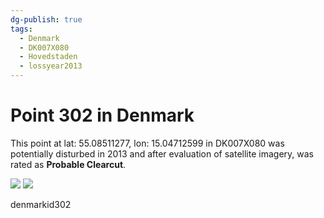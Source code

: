 ```yaml
---
dg-publish: true
tags:
  - Denmark
  - DK007X080
  - Hovedstaden
  - lossyear2013
---
```


# Point 302 in Denmark

This point at lat: 55.08511277, lon: 15.04712599 in DK007X080 was potentially disturbed in 2013 and after evaluation of satellite imagery, was rated as **Probable Clearcut**.

<div class='juxtapose' data-showcredits='false'>
<img src='https://baserow-backend-production20240528124524339000000001.s3.amazonaws.com/user_files/4ggsSFjhQ4VqSe6cLRTB71rm20vQZp02_4b315008abbc648ae378ebefe4efdfa5790fd96d776abc01bb4107a77bd11c6f.png' data-label='July 2005' />
<img src='https://baserow-backend-production20240528124524339000000001.s3.amazonaws.com/user_files/uGEbaezY9UT1rcZZl68F0GUb6hF4YmSl_5ff7c182987dd1f1b4f4928983a5e8666468dfc7906256bf35269e4fde2ae197.png' data-label='June 2013' />
</div>

denmarkid302